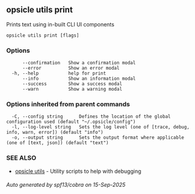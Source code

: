 ## opsicle utils print

Prints text using in-built CLI UI components

```
opsicle utils print [flags]
```

### Options

```
      --confirmation   Show a confirmation modal
      --error          Show an error modal
  -h, --help           help for print
      --info           Show an information modal
      --success        Show a success modal
      --warn           Show a warning modal
```

### Options inherited from parent commands

```
  -C, --config string      Defines the location of the global configuration used (default "~/.opsicle/config")
  -l, --log-level string   Sets the log level (one of [trace, debug, info, warn, error]) (default "info")
  -o, --output string      Sets the output format where applicable (one of [text, json]) (default "text")
```

### SEE ALSO

* [opsicle utils](cli/opsicle_utils.md)	 - Utility scripts to help with debugging

###### Auto generated by spf13/cobra on 15-Sep-2025
